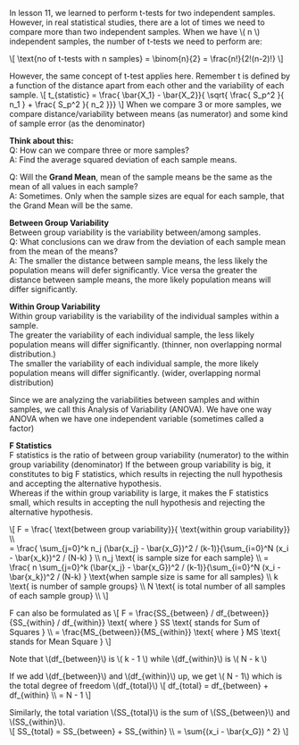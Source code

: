 <!--
.. title: Inferential Statistics - One-Way ANOVA
.. slug: lesson-12
.. date: 2016-10-14 10:25:32 UTC+08:00
.. tags: inferential-statistics, one-way ANOVA, ANOVA
.. category:
.. link:
.. description:
.. type: text
-->

In lesson 11, we learned to perform t-tests for two independent samples.  However, in real statistical studies, there are a lot of times we need to compare more than two independent samples.  When we have \\( n \\) independent samples, the number of t-tests we need to perform are:
<!-- {n+1 \choose 2k} == \binom{n+1}{2k} -->
\\[
  \text{no of t-tests with n samples} = \binom{n}{2} = \frac{n!}{2!(n-2)!}
\\]

However, the same concept of t-test applies here.  Remember t is defined by a function of the distance apart from each other and the variability of each sample.
\\[
  t_{statistic} = \frac{ \bar{X_1} - \bar{X_2}}{ \sqrt{ \frac{ S_p^2 }{ n_1 } + \frac{ S_p^2 }{ n_2 }}}
\\]
When we compare 3 or more samples, we compare distance/variability between means (as numerator) and some kind of sample error (as the denominator)

**Think about this:**   
Q: How can we compare three or more samples?   
A: Find the average squared deviation of each sample means.

Q: Will the **Grand Mean**, mean of the sample means be the same as the mean of all values in each sample?   
A: Sometimes.  Only when the sample sizes are equal for each sample, that the Grand Mean will be the same.

**Between Group Variability**   
Between group variability is the variability between/among samples.     
Q: What conclusions can we draw from the deviation of each sample mean from the mean of the means?   
A: The smaller the distance between sample means, the less likely the population means will defer significantly.  Vice versa the greater the distance between sample means, the more likely population means will differ significantly.  

**Within Group Variability**   
Within group variability is the variability of the individual samples within a sample.    
The greater the variability of each individual sample, the less likely population means will differ significantly.  (thinner, non overlapping normal distribution.)   
The smaller the variability of each individual sample, the more likely population means will differ significantly.  (wider, overlapping normal distribution)

Since we are analyzing the variabilities between samples and within samples, we call this Analysis of Variability (ANOVA).  We have one way ANOVA when we have one independent variable (sometimes called a factor)  

**F Statistics**   
F statistics is the ratio of between group variability (numerator) to the within group variability (denominator)
If the between group variability is big, it constitutes to big F statistics, which results in rejecting the null hypothesis and accepting the alternative hypothesis.  
Whereas if the within group variability is large, it makes the F statistics small, which results in accepting the null hypothesis and rejecting the alternative hypothesis.

\\[
F = \frac{ \text{between group variability}}{ \text{within group variability}} \\\\  
  = \frac{ \sum_{j=0}^k n_j (\bar{x_j} - \bar{x_G})^2 / (k-1)}{\sum_{i=0}^N  (x_i - \bar{x_k})^2 / (N-k) } \\\\
  n_j \text{ is sample size for each sample}   \\\\
  = \frac{ n \sum_{j=0}^k (\bar{x_j} - \bar{x_G})^2 / (k-1)}{\sum_{i=0}^N (x_i - \bar{x_k})^2 / (N-k) } \text{when sample size is same for all samples}  \\\\
  k \text{ is number of sample groups}      \\\\
  N \text{ is total number of all samples of each sample group}     \\\\
\\]

F can also be formulated as
\\[
F = \frac{SS_{between} / df_{between}}{SS_{within} / df_{within}} \text{ where } SS \text{ stands for Sum of Squares }      \\\\
  = \frac{MS_{between}}{MS_{within}} \text{ where } MS \text{ stands for Mean Square }
\\]

Note that \\(df_{between}\\) is \\( k - 1 \\) while \\(df_{within}\\) is \\( N - k \\)

If we add \\(df_{between}\\) and \\(df_{within}\\) up, we get \\( N - 1\\) which is the total degree of freedom \\(df_{total}\\)
\\[
df_{total} = df_{between} + df_{within} \\\\
= N - 1
\\]

Similarly, the total variation \\(SS_{total}\\) is the sum of \\(SS_{between}\\) and \\(SS_{within}\\).  
\\[
SS_{total} = SS_{between} + SS_{within} \\\\
= \sum{(x_i - \bar{x_G}) ^ 2}
\\]
